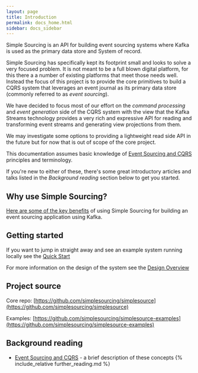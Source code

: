 ```yaml
---
layout: page
title: Introduction
permalink: docs_home.html
sidebar: docs_sidebar
---
```


Simple Sourcing is an API for building event sourcing systems where Kafka is used as the primary data store and System of record.

Simple Sourcing has specifically kept its footprint small and looks to solve a very focused problem. 
It is not meant to be a full blown digital platform, for this there a a number of existing platforms that meet those needs well. 
Instead the focus of this project is to provide the core primitives to build a CQRS system that leverages an event journal as its primary data store (commonly referred to as *event sourcing*). 

We have decided to focus most of our effort on the *command processing* and *event generation* side of the CQRS system with the view that the Kafka Streams technology provides a very rich and expressive API for reading and transforming event streams and generating view projections from them. 

We may investigate some options to providing a lightweight read side API in the future but for now that is out of scope of the core project.

This documentation assumes basic knowledge of [Event Sourcing and CQRS](event_sourcing.html) principles and terminology. 

If you're new to either of these, there's some great introductory articles and talks listed in the *Background reading* section below to get you started.

## Why use Simple Sourcing?

[Here are some of the key benefits](key_benefits.html) of using Simple Sourcing for building an event sourcing application using Kafka.

## Getting started

If you want to jump in straight away and see an example system running locally see the [Quick Start](quickstart.html)

For more information on the design of the system see the [Design Overview](design.html)

## Project source

Core repo: [https://github.com/simplesourcing/simplesource](https://github.com/simplesourcing/simplesource)

Examples: [https://github.com/simplesourcing/simplesource-examples](https://github.com/simplesourcing/simplesource-examples)


## Background reading

   * [Event Sourcing and CQRS](event_sourcing.html) - a brief description of these concepts
{% include_relative further_reading.md %}

